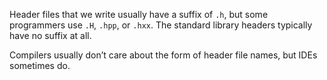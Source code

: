 
Header files that we write usually have a suffix of `.h`, but some programmers use `.H`, `.hpp`, or `.hxx`. The standard library headers typically have no suffix at all. 

Compilers usually don’t care about the form of header file names, but IDEs sometimes do.  